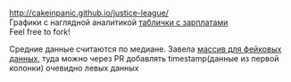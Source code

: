 http://cakeinpanic.github.io/justice-league/  
Графики с наглядной аналитикой [таблички с зарплатами](https://docs.google.com/spreadsheets/d/1_hcoJyWIR2nKpSaw31SlRQ4SeMAhN57y0KI1Q6YlzIw/edit#gid=1811284584)  
Feel free to fork!

Средние данные считаются по медиане.
Завела [массив для фейковых данных](src/fakeList.js), туда можно через PR добавлять timestamp(данные из первой колонки) очевидно левых данных